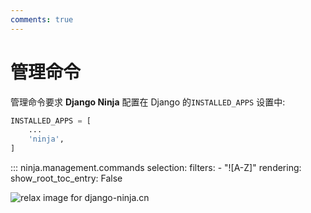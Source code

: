 ```yaml
---
comments: true
---
```

# 管理命令

管理命令要求 **Django Ninja** 配置在 Django 的`INSTALLED_APPS` 设置中:

```python
INSTALLED_APPS = [
    ...
    'ninja',
]
```

::: ninja.management.commands
    selection:
      filters:
        - "![A-Z]"
    rendering:
      show_root_toc_entry: False

<img style="object-fit: cover; object-position: 50% 50%;" alt="relax image for django-ninja.cn" loading="lazy" fetchpriority="auto" aria-hidden="true" draggable="false" src="https://picsum.photos/825/47.jpg">
